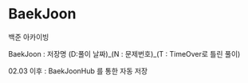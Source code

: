# BaekJoon
백준 아카이빙

BaekJoon : 저장명
(D:풀이 날짜)&#95;(N : 문제번호)&#95;(T : TimeOver로 틀린 풀이)

02.03 이후 : BaekJoonHub 를 통한 자동 저장
